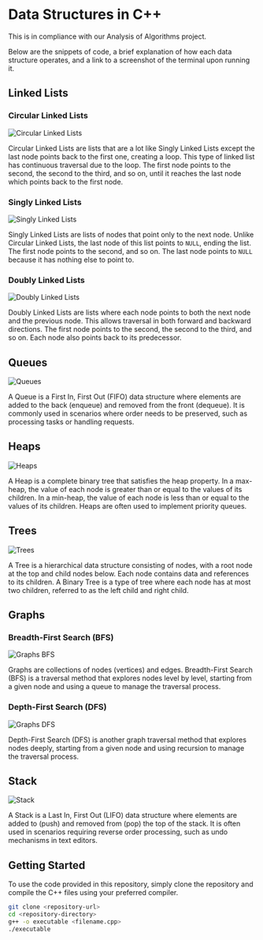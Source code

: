 # Data Structures in C++

This is in compliance with our Analysis of Algorithms project.

Below are the snippets of code, a brief explanation of how each data structure operates, and a link to a screenshot of the terminal upon running it.

## Linked Lists

### Circular Linked Lists

![Circular Linked Lists](images/circular_linked_lists.png)

Circular Linked Lists are lists that are a lot like Singly Linked Lists except the last node points back to the first one, creating a loop. This type of linked list has continuous traversal due to the loop. The first node points to the second, the second to the third, and so on, until it reaches the last node which points back to the first node.

### Singly Linked Lists

![Singly Linked Lists](images/singly_linked_lists.png)

Singly Linked Lists are lists of nodes that point only to the next node. Unlike Circular Linked Lists, the last node of this list points to `NULL`, ending the list. The first node points to the second, and so on. The last node points to `NULL` because it has nothing else to point to.

### Doubly Linked Lists

![Doubly Linked Lists](images/doubly_linked_lists.png)

Doubly Linked Lists are lists where each node points to both the next node and the previous node. This allows traversal in both forward and backward directions. The first node points to the second, the second to the third, and so on. Each node also points back to its predecessor.

## Queues

![Queues](images/queues.png)

A Queue is a First In, First Out (FIFO) data structure where elements are added to the back (enqueue) and removed from the front (dequeue). It is commonly used in scenarios where order needs to be preserved, such as processing tasks or handling requests.

## Heaps

![Heaps](images/heaps.png)

A Heap is a complete binary tree that satisfies the heap property. In a max-heap, the value of each node is greater than or equal to the values of its children. In a min-heap, the value of each node is less than or equal to the values of its children. Heaps are often used to implement priority queues.

## Trees

![Trees](images/trees.png)

A Tree is a hierarchical data structure consisting of nodes, with a root node at the top and child nodes below. Each node contains data and references to its children. A Binary Tree is a type of tree where each node has at most two children, referred to as the left child and right child.

## Graphs

### Breadth-First Search (BFS)

![Graphs BFS](images/graphs_bfs.png)

Graphs are collections of nodes (vertices) and edges. Breadth-First Search (BFS) is a traversal method that explores nodes level by level, starting from a given node and using a queue to manage the traversal process.

### Depth-First Search (DFS)

![Graphs DFS](images/graphs_dfs.png)

Depth-First Search (DFS) is another graph traversal method that explores nodes deeply, starting from a given node and using recursion to manage the traversal process.

## Stack

![Stack](images/stack.png)

A Stack is a Last In, First Out (LIFO) data structure where elements are added to (push) and removed from (pop) the top of the stack. It is often used in scenarios requiring reverse order processing, such as undo mechanisms in text editors.

## Getting Started

To use the code provided in this repository, simply clone the repository and compile the C++ files using your preferred compiler.

```sh
git clone <repository-url>
cd <repository-directory>
g++ -o executable <filename.cpp>
./executable
